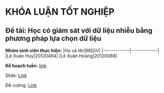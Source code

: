 # KHÓA LUẬN TỐT NGHIỆP
## Đề tài: Học có giám sát với dữ liệu nhiễu bằng phương pháp lựa chọn dữ liệu
**Nhóm sinh viên thực hiện:**
|Họ và tên|MSSV|
|-------------|-------------|
|Lê Xuân Huy|20120494|
|Lê Xuân Hoàng|20120089|

**Kế hoạch tuần:** [link](https://docs.google.com/spreadsheets/d/1kT_yhKGLtJLOF3uFgAWleVLWWvb324zPkenMr5RdX1Y/edit?usp=sharing).

Slide: [Link](https://docs.google.com/presentation/d/1xOhxETvj5R2X-V7OZ0QdT65p5zBdfNge0pFsGzmVdcU/edit#slide=id.g2bd728b720e_2_36 )

Đề cương: [Link](https://www.overleaf.com/read/mywgmnxhvmjx#6003c8)
